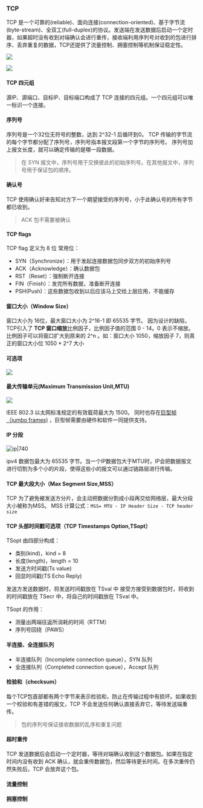 ### TCP
TCP 是一个可靠的(reliable)、面向连接(connection-oriented)、基于字节流(byte-stream)、全双工(full-duplex)的协议。发送端在发送数据后启动一个定时器，如果超时没有收到对端确认会进行重传，接收端利用序列号对收到的包进行排序、丢弃重复的数据，TCP还提供了流量控制、拥塞控制等机制保证稳定性。

![](https://mxy-imgs.oss-cn-hangzhou.aliyuncs.com/imgs/202110211708548.webp)


![](https://mxy-imgs.oss-cn-hangzhou.aliyuncs.com/imgs/202110211652294.webp)


#### TCP 四元组
源IP、源端口、目标IP、目标端口构成了 TCP 连接的四元组。一个四元组可以唯一标识一个连接。

#### 序列号
序列号是一个32位无符号的整数，达到 2^32-1 后循环到0。
TCP 传输的字节流的每个字节都分配了序列号，序列号指本报文段第一个字节的序列号。
序列号加上报文长度，就可以确定传输的是哪一段数据。
> 在 SYN 报文中，序列号用于交换彼此的初始序列号。在其他报文中，序列号用于保证包的顺序。

#### 确认号
TCP 使用确认好来告知对方下一个期望接受的序列号，小于此确认号的所有字节都已收到。
> ACK 包不需要被确认

#### TCP flags
TCP flag 定义为 8 位
常用位：
- SYN（Synchronize）：用于发起连接数据包同步双方的初始序列号
- ACK（Acknowledge）：确认数据包
- RST（Reset）：强制断开连接
- FIN（Finish）：发完所有数据，准备断开连接
- PSH(Push)：这些数据包收到以后应该马上交给上层应用，不能缓存

#### 窗口大小（Window Size）
窗口大小为 16位，最大窗口大小为 2^16-1 即 65535 字节。
因为设计的缺陷，TCP引入了 **TCP 窗口缩放**比例因子，比例因子值的范围 0 - 14。0 表示不缩放。比例因子可以将窗口扩大到原来的 2^n 。如：窗口大小 1050，缩放因子 7，则真正的窗口大小位 1050 * 2^7 大小

#### 可选项
![](https://mxy-imgs.oss-cn-hangzhou.aliyuncs.com/imgs/202110261115291.webp)


#### 最大传输单元(Maximum Transmission Unit,MTU)
![](https://mxy-imgs.oss-cn-hangzhou.aliyuncs.com/imgs/202110261145806.webp)

IEEE 802.3 以太网标准规定的有效载荷最大为 1500。
同时也存在[巨型帧（jumbo frames)](https://zh.wikipedia.org/wiki/%E5%B7%A8%E5%9E%8B%E5%B8%A7) ，巨型帧需要由硬件和软件一同提供支持。

#### IP 分段
![ip|740](https://mxy-imgs.oss-cn-hangzhou.aliyuncs.com/imgs/202110261153584.webp)

ipv4 数据包最大为 65535 字节。当一个IP数据包大于MTU时，IP会把数据报文进行切割为多个小的片段，使得这些小的报文可以通过链路层进行传输。

#### TCP 最大段大小（Max Segment Size,MSS）
TCP 为了避免被发送方分片，会主动把数据分割成小段再交给网络层，最大分段大小被称为MSS。
MSS 计算公式：`MSS= MTU - IP Header Size - TCP header size`

#### TCP 头部时间戳可选项（TCP Timestamps Option,TSopt）
TSopt 由四部分构成：
- 类别(kind)，kind = 8
- 长度(length)，length = 10
- 发送方时间戳(Ts value)
- 回显时间戳(TS Echo Reply)

发送方发送数据时，将发送时间戳放在 TSval 中
接受方接受到数据包时，将收到的时间戳放在 TSecr 中，将自己的时间戳放在 TSval 中。

TSopt 的作用：
- 测量出两端往返所消耗的时间（RTTM）
- 序列号回绕（PAWS）

#### 半连接、全连接队列
- 半连接队列（Incomplete connection queue），SYN 队列
- 全连接队列（Completed connection queue），Accept 队列

#### 检验和（checksum）
每个TCP包首部都有两个字节来表示检验和，防止在传输过程中有损坏。如果收到一个校验和有差错的报文，TCP 不会发送任何确认直接丢弃它，等待发送端重传。
> 包的序列号保证接收数据的乱序和重复问题

#### 超时重传 
TCP 发送数据后会启动一个定时器，等待对端确认收到这个数据包。如果在指定时间内没有收到 ACK 确认，就会重传数据包，然后等待更长时间。在多次重传仍然失败后，TCP 会放弃这个包。

#### 流量控制

#### 拥塞控制